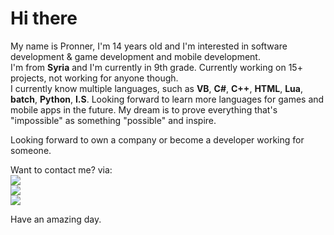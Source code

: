 # Hi there

My name is Pronner, I'm 14 years old and I'm interested in software development & game development and mobile development.\
I'm from **Syria** and I'm currently in 9th grade. Currently working on 15+ projects, not working for anyone though.\
I currently know multiple languages, such as **VB**, **C#**, **C++**, **HTML**, **Lua**, **batch**, **Python**, **I.S**. Looking forward to learn more languages for games and mobile apps in the future. My dream is to prove everything that's "impossible" as something "possible" and inspire.

Looking forward to own a company or become a developer working for someone.

Want to contact me? via:\
<a href="www.discord.com/app" alt="Discord"><img src="https://img.shields.io/badge/Discord-Pronner%236197-blueviolet"></a>\
<a href="www.instagram.com/notpronner" alt="Instagram"><img src="https://img.shields.io/badge/Instagram-%40notpronner-ff69b4"></a>\
<a href="www.twitter.com/notpronner" alt="Twitter"><img src="https://img.shields.io/badge/Twitter-%40notpronner-blue"></a>

Have an amazing day.
